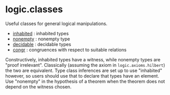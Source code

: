 logic.classes
=============

Useful classes for general logical manipulations.

* [inhabited](inhabited.lean) : inhabited types
* [nonempty](nonempty.lean) : nonempty type
* [decidable](decidable.lean) : decidable types
* [congr](congr.lean) : congruences with respect to suitable relations

Constructively, inhabited types have a witness, while nonempty types
are "proof irrelevant". Classically (assuming the axiom in
`logic.axioms.hilbert`) the two are equivalent. Type class inferences
are set up to use "inhabited" however, so users should use that to
declare that types have an element. Use "nonempty" in the hypothesis
of a theorem when the theorem does not depend on the witness chosen.